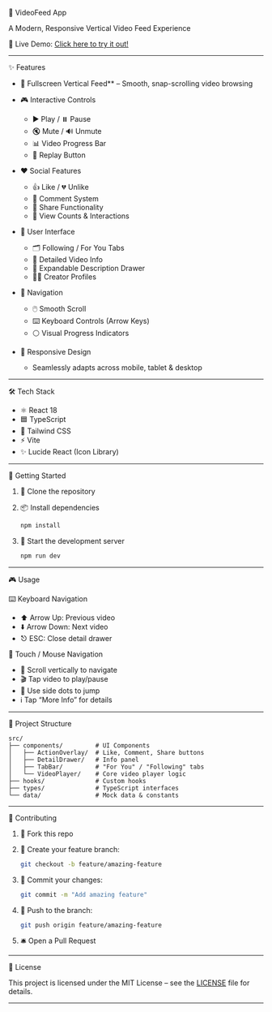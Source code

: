 

 🎥 VideoFeed App

A Modern, Responsive Vertical Video Feed Experience

🚀 Live Demo: [Click here to try it out!](https://your-live-demo-link.com)

---

 ✨ Features

* 📱 Fullscreen Vertical Feed** – Smooth, snap-scrolling video browsing
  
* 🎮 Interactive Controls
  * ▶️ Play / ⏸️ Pause
  * 🔇 Mute / 🔊 Unmute
  * 📊 Video Progress Bar
  * 🔁 Replay Button
    
* ❤️ Social Features
  * 👍 Like / 💔 Unlike
  * 💬 Comment System
  * 🔗 Share Functionality
  * 👀 View Counts & Interactions
  
* 🧭 User Interface
  * 🗂️ Following / For You Tabs
  * 📝 Detailed Video Info
  * 📖 Expandable Description Drawer
  * 🧑‍🎤 Creator Profiles
    
* 🎯 Navigation
  * 🖱️ Smooth Scroll
  * ⌨️ Keyboard Controls (Arrow Keys)
  * ⚪ Visual Progress Indicators
    
* 📱 Responsive Design
  * Seamlessly adapts across mobile, tablet & desktop

---

 🛠️ Tech Stack

* ⚛️ React 18
* 🟦 TypeScript
* 💨 Tailwind CSS
* ⚡ Vite
* ✨ Lucide React (Icon Library)

---

 🚀 Getting Started

1. 🔁 Clone the repository
2. 📦 Install dependencies

   ```bash
   npm install
   ```
3. 🧪 Start the development server

   ```bash
   npm run dev
   ```

---

 🎮 Usage

⌨️ Keyboard Navigation

* ⬆️ Arrow Up: Previous video
* ⬇️ Arrow Down: Next video
* ⎋ ESC: Close detail drawer

🤳 Touch / Mouse Navigation
* 📜 Scroll vertically to navigate
* 🎬 Tap video to play/pause
* 🔘 Use side dots to jump
* ℹ️ Tap “More Info” for details

---

 📁 Project Structure

```
src/
├── components/         # UI Components
│   ├── ActionOverlay/  # Like, Comment, Share buttons
│   ├── DetailDrawer/   # Info panel
│   ├── TabBar/         # "For You" / "Following" tabs
│   └── VideoPlayer/    # Core video player logic
├── hooks/              # Custom hooks
├── types/              # TypeScript interfaces
└── data/               # Mock data & constants
```

---

🤝 Contributing

1. 🍴 Fork this repo
2. 🌱 Create your feature branch:

   ```bash
   git checkout -b feature/amazing-feature
   ```
3. 📝 Commit your changes:

   ```bash
   git commit -m "Add amazing feature"
   ```
4. 🚀 Push to the branch:

   ```bash
   git push origin feature/amazing-feature
   ```
5. 🛎️ Open a Pull Request

---

📄 License

This project is licensed under the MIT License – see the [LICENSE](./LICENSE) file for details.

---
